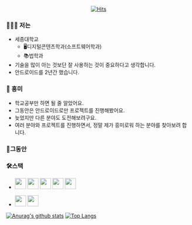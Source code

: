 <div align=center> 
  
[![Hits](https://hits.seeyoufarm.com/api/count/incr/badge.svg?url=https%3A%2F%2Fgithub.com%2FKOREAparksh&count_bg=%2379C83D&title_bg=%23555555&icon=&icon_color=%23E7E7E7&title=hits&edge_flat=false)](https://hits.seeyoufarm.com)

</div>

### 👨🏻‍💻 저는

- 세종대학교
  - 🖥디지털콘텐츠학과(소프트웨어학과)
  - 📚법학과
- 기술을 많이 아는 것보단 잘 사용하는 것이 중요하다고 생각합니다.
- 안드로이드를 2년간 했습니다.

### 🧠 흥미

- 학교공부만 하면 될 줄 알았어요.
- 그동안은 안드로이드로만 프로젝트를 진행해봤어요.
- 늦었지만 다른 분야도 도전해보려구요.
- 여러 분야와 프로젝트를 진행하면서, 정말 제가 흥미로워 하는 분야를 찾아보려 합니다.

### 📕그동안

### 🛠스택

- <img src = "https://noticon-static.tammolo.com/dgggcrkxq/image/upload/v1592962806/noticon/yllouhpfzytowgn4rksx.png" width="30px">  <img src = "https://noticon-static.tammolo.com/dgggcrkxq/image/upload/v1569171479/noticon/jmeuekc1zlge9wmoiw8h.png" width="30px"> <img src = "https://noticon-static.tammolo.com/dgggcrkxq/image/upload/v1566791609/noticon/nen1y11gazeqhejw7nm1.png" width="30px"> <img src = "https://noticon-static.tammolo.com/dgggcrkxq/image/upload/v1566913897/noticon/xbvewg1m3azbpnrzck1k.png" width="30px">  <img src = "https://noticon-static.tammolo.com/dgggcrkxq/image/upload/v1567087457/noticon/nymfpvcfrg5jlfb2bc1a.png" width="30px"> 

- <img src = "https://noticon-static.tammolo.com/dgggcrkxq/image/upload/v1566919057/noticon/j8sgrekdjixmpgdd7l9b.png" width="30px">  <img src = "https://noticon-static.tammolo.com/dgggcrkxq/image/upload/v1566919318/noticon/pjnpsszivn2jjfgspqj7.png" width="30px">

[![Anurag's github stats](https://github-readme-stats.vercel.app/api?username=KOREAparksh&hide=issues,stars&count_private=true&show_icons=true)](https://github.com/anuraghazra/github-readme-stats) [![Top Langs](https://github-readme-stats.vercel.app/api/top-langs/?username=KOREAparksh&layout=compact)](https://github.com/anuraghazra/github-readme-stats)

<!--
**KOREAparksh/KOREAparksh** is a ✨ _special_ ✨ repository because its `README.md` (this file) appears on your GitHub profile.

Here are some ideas to get you started:

- 🔭 I’m currently working on ...
- 🌱 I’m currently learning ...
- 👯 I’m looking to collaborate on ...
- 🤔 I’m looking for help with ...
- 💬 Ask me about ...
- 📫 How to reach me: ...
- 😄 Pronouns: ...
- ⚡ Fun fact: ...
-->